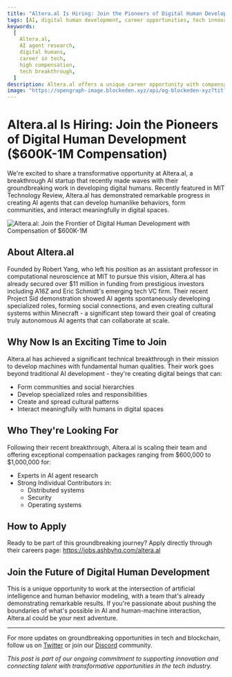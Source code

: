 ```yaml
---
title: "Altera.al Is Hiring: Join the Pioneers of Digital Human Development ($600K-1M Compensation)"
tags: [AI, digital human development, career opportunities, tech innovation]
keywords:
  [
    Altera.al,
    AI agent research,
    digital humans,
    career in tech,
    high compensation,
    tech breakthrough,
  ]
description: Altera.al offers a unique career opportunity with compensation up to $1M for experts in AI and digital human development, following a major technical breakthrough. Discover how you can be part of this pioneering team.
image: "https://opengraph-image.blockeden.xyz/api/og-blockeden-xyz?title=Altera.al%3A%20Join%20the%20Frontier%20of%20Digital%20Human%20Development%20with%20Compensation%20of%20%24600K-1M"
---
```


# Altera.al Is Hiring: Join the Pioneers of Digital Human Development ($600K-1M Compensation)

We're excited to share a transformative opportunity at Altera.al, a breakthrough AI startup that recently made waves with their groundbreaking work in developing digital humans. Recently featured in MIT Technology Review, Altera.al has demonstrated remarkable progress in creating AI agents that can develop humanlike behaviors, form communities, and interact meaningfully in digital spaces.

![Altera.al: Join the Frontier of Digital Human Development with Compensation of $600K-1M](https://opengraph-image.blockeden.xyz/api/og-blockeden-xyz?title=Altera.al%3A%20Join%20the%20Frontier%20of%20Digital%20Human%20Development%20with%20Compensation%20of%20%24600K-1M)

## About Altera.al

Founded by Robert Yang, who left his position as an assistant professor in computational neuroscience at MIT to pursue this vision, Altera.al has already secured over $11 million in funding from prestigious investors including A16Z and Eric Schmidt's emerging tech VC firm. Their recent Project Sid demonstration showed AI agents spontaneously developing specialized roles, forming social connections, and even creating cultural systems within Minecraft - a significant step toward their goal of creating truly autonomous AI agents that can collaborate at scale.

## Why Now Is an Exciting Time to Join

Altera.al has achieved a significant technical breakthrough in their mission to develop machines with fundamental human qualities. Their work goes beyond traditional AI development - they're creating digital beings that can:

- Form communities and social hierarchies
- Develop specialized roles and responsibilities
- Create and spread cultural patterns
- Interact meaningfully with humans in digital spaces

## Who They're Looking For

Following their recent breakthrough, Altera.al is scaling their team and offering exceptional compensation packages ranging from $600,000 to $1,000,000 for:

- Experts in AI agent research
- Strong Individual Contributors in:
  - Distributed systems
  - Security
  - Operating systems

## How to Apply

Ready to be part of this groundbreaking journey? Apply directly through their careers page: https://jobs.ashbyhq.com/altera.al

## Join the Future of Digital Human Development

This is a unique opportunity to work at the intersection of artificial intelligence and human behavior modeling, with a team that's already demonstrating remarkable results. If you're passionate about pushing the boundaries of what's possible in AI and human-machine interaction, Altera.al could be your next adventure.

---

For more updates on groundbreaking opportunities in tech and blockchain, follow us on [Twitter](https://twitter.com/BlockEdenHQ) or join our [Discord](https://discord.gg/4Yfvs2HWey) community.

_This post is part of our ongoing commitment to supporting innovation and connecting talent with transformative opportunities in the tech industry._
